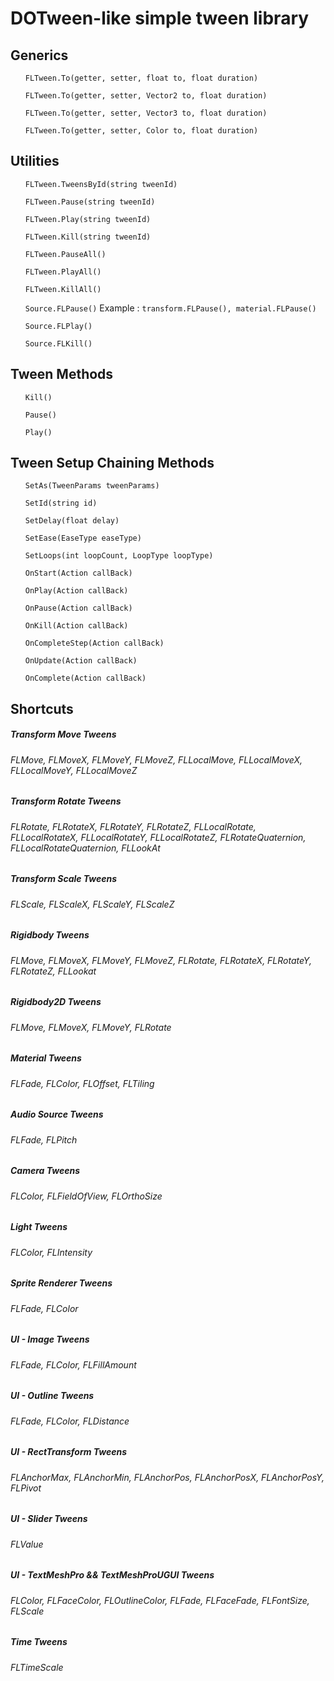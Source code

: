 <h1>DOTween-like simple tween library</h1>

<h2>Generics</h2>
<ul><code>FLTween.To(getter, setter, float to, float duration)</code></ul>
<ul><code>FLTween.To(getter, setter, Vector2 to, float duration)</code></ul>
<ul><code>FLTween.To(getter, setter, Vector3 to, float duration)</code></ul>
<ul><code>FLTween.To(getter, setter, Color to, float duration)</code></ul>

<h2>Utilities</h2>
<ul><code>FLTween.TweensById(string tweenId)</code></ul>
<ul><code>FLTween.Pause(string tweenId)</code></ul>
<ul><code>FLTween.Play(string tweenId)</code></ul>
<ul><code>FLTween.Kill(string tweenId)</code></ul>
<ul><code>FLTween.PauseAll()</code></ul>
<ul><code>FLTween.PlayAll()</code></ul>
<ul><code>FLTween.KillAll()</code></ul>
<ul><code>Source.FLPause()</code> Example : <code>transform.FLPause(), material.FLPause()</code></ul>
<ul><code>Source.FLPlay()</code></ul>
<ul><code>Source.FLKill()</code></ul>

<h2>Tween Methods</h2>
<ul><code>Kill()</code></ul>
<ul><code>Pause()</code></ul>
<ul><code>Play()</code></ul>

<h2>Tween Setup Chaining Methods</h2>
<ul><code>SetAs(TweenParams tweenParams)</code></ul>
<ul><code>SetId(string id)</code></ul>
<ul><code>SetDelay(float delay)</code></ul>
<ul><code>SetEase(EaseType easeType)</code></ul>
<ul><code>SetLoops(int loopCount, LoopType loopType)</code></ul>
<ul><code>OnStart(Action callBack)</code></ul>
<ul><code>OnPlay(Action callBack)</code></ul>
<ul><code>OnPause(Action callBack)</code></ul>
<ul><code>OnKill(Action callBack)</code></ul>
<ul><code>OnCompleteStep(Action callBack)</code></ul>
<ul><code>OnUpdate(Action callBack)</code></ul>
<ul><code>OnComplete(Action callBack)</code></ul>

<h2>Shortcuts</h2>
<h5>Transform Move Tweens</h5>
<h6>
FLMove, FLMoveX, FLMoveY, FLMoveZ, FLLocalMove, FLLocalMoveX, FLLocalMoveY, FLLocalMoveZ
</h6>
<h5>Transform Rotate Tweens</h5>
<h6>
FLRotate, FLRotateX, FLRotateY, FLRotateZ, FLLocalRotate, FLLocalRotateX, FLLocalRotateY, FLLocalRotateZ, FLRotateQuaternion, FLLocalRotateQuaternion, FLLookAt
</h6>
<h5>Transform Scale Tweens</h5>
<h6>
FLScale, FLScaleX, FLScaleY, FLScaleZ
</h6>
<h5>Rigidbody Tweens</h5>
<h6>
FLMove, FLMoveX, FLMoveY, FLMoveZ, FLRotate, FLRotateX, FLRotateY, FLRotateZ, FLLookat
</h6>
<h5>Rigidbody2D Tweens</h5>
<h6>
FLMove, FLMoveX, FLMoveY, FLRotate
</h6>
<h5>Material Tweens</h5>
<h6>
FLFade, FLColor, FLOffset, FLTiling
</h6>
<h5>Audio Source Tweens</h5>
<h6>
FLFade, FLPitch
</h6>
<h5>Camera Tweens</h5>
<h6>
FLColor, FLFieldOfView, FLOrthoSize
</h6>
<h5>Light Tweens</h5>
<h6>
FLColor, FLIntensity
</h6>
<h5>Sprite Renderer Tweens</h5>
<h6>
FLFade, FLColor
</h6>
<h5>UI - Image Tweens</h5>
<h6>
FLFade, FLColor, FLFillAmount
</h6>
<h5>UI - Outline Tweens</h5>
<h6>
FLFade, FLColor, FLDistance
</h6>
<h5>UI - RectTransform Tweens</h5>
<h6>
FLAnchorMax, FLAnchorMin, FLAnchorPos, FLAnchorPosX, FLAnchorPosY, FLPivot
</h6>
<h5>UI - Slider Tweens</h5>
<h6>
FLValue
</h6>
<h5>UI - TextMeshPro && TextMeshProUGUI Tweens</h5>
<h6>
FLColor, FLFaceColor, FLOutlineColor, FLFade, FLFaceFade, FLFontSize, FLScale 
</h6>
<h5>Time Tweens</h5>
<h6>
FLTimeScale
</h6>


















